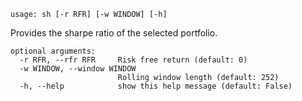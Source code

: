 ```
usage: sh [-r RFR] [-w WINDOW] [-h]
```

Provides the sharpe ratio of the selected portfolio.

```
optional arguments:
  -r RFR, --rfr RFR     Risk free return (default: 0)
  -w WINDOW, --window WINDOW
                        Rolling window length (default: 252)
  -h, --help            show this help message (default: False)
```

